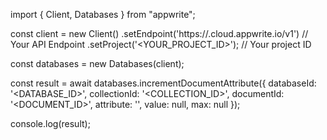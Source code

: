 import { Client, Databases } from "appwrite";

const client = new Client()
    .setEndpoint('https://<REGION>.cloud.appwrite.io/v1') // Your API Endpoint
    .setProject('<YOUR_PROJECT_ID>'); // Your project ID

const databases = new Databases(client);

const result = await databases.incrementDocumentAttribute({
    databaseId: '<DATABASE_ID>',
    collectionId: '<COLLECTION_ID>',
    documentId: '<DOCUMENT_ID>',
    attribute: '',
    value: null,
    max: null
});

console.log(result);
